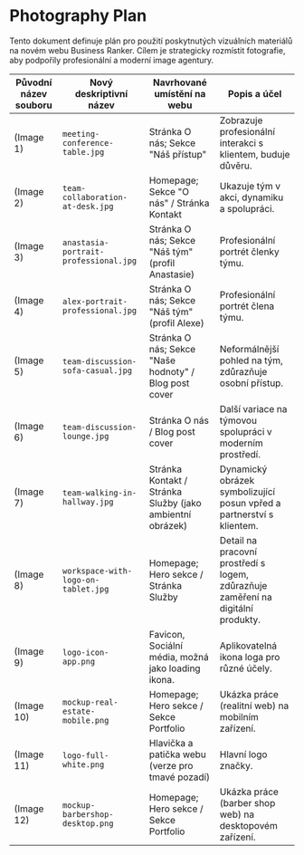 # Photography Plan

Tento dokument definuje plán pro použití poskytnutých vizuálních materiálů na novém webu Business Ranker. Cílem je strategicky rozmístit fotografie, aby podpořily profesionální a moderní image agentury.

| Původní název souboru | Nový deskriptivní název              | Navrhované umístění na webu                                  | Popis a účel                                                                       |
| ------------------- | ------------------------------------ | ----------------------------------------------------------- | ---------------------------------------------------------------------------------- |
| (Image 1)           | `meeting-conference-table.jpg`       | Stránka O nás; Sekce "Náš přístup"                           | Zobrazuje profesionální interakci s klientem, buduje důvěru.                         |
| (Image 2)           | `team-collaboration-at-desk.jpg`     | Homepage; Sekce "O nás" / Stránka Kontakt                   | Ukazuje tým v akci, dynamiku a spolupráci.                                          |
| (Image 3)           | `anastasia-portrait-professional.jpg` | Stránka O nás; Sekce "Náš tým" (profil Anastasie)           | Profesionální portrét členky týmu.                                                 |
| (Image 4)           | `alex-portrait-professional.jpg`     | Stránka O nás; Sekce "Náš tým" (profil Alexe)               | Profesionální portrét člena týmu.                                                  |
| (Image 5)           | `team-discussion-sofa-casual.jpg`    | Stránka O nás; Sekce "Naše hodnoty" / Blog post cover         | Neformálnější pohled na tým, zdůrazňuje osobní přístup.                           |
| (Image 6)           | `team-discussion-lounge.jpg`         | Stránka O nás / Blog post cover                             | Další variace na týmovou spolupráci v moderním prostředí.                           |
| (Image 7)           | `team-walking-in-hallway.jpg`        | Stránka Kontakt / Stránka Služby (jako ambientní obrázek)   | Dynamický obrázek symbolizující posun vpřed a partnerství s klientem.              |
| (Image 8)           | `workspace-with-logo-on-tablet.jpg`  | Homepage; Hero sekce / Stránka Služby                         | Detail na pracovní prostředí s logem, zdůrazňuje zaměření na digitální produkty.   |
| (Image 9)           | `logo-icon-app.png`                  | Favicon, Sociální média, možná jako loading ikona.          | Aplikovatelná ikona loga pro různé účely.                                          |
| (Image 10)          | `mockup-real-estate-mobile.png`      | Homepage; Hero sekce / Sekce Portfolio                        | Ukázka práce (realitní web) na mobilním zařízení.                                  |
| (Image 11)          | `logo-full-white.png`                | Hlavička a patička webu (verze pro tmavé pozadí)            | Hlavní logo značky.                                                                |
| (Image 12)          | `mockup-barbershop-desktop.png`      | Homepage; Hero sekce / Sekce Portfolio                        | Ukázka práce (barber shop web) na desktopovém zařízení.                           |